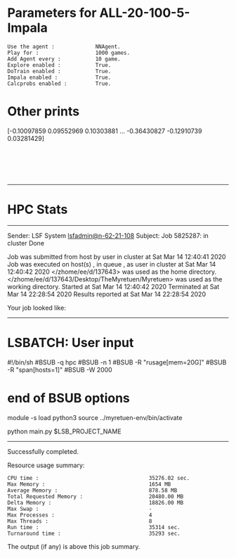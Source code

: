 # Parameters for ALL-20-100-5-Impala

    Use the agent :             NNAgent.
    Play for :                  1000 games.
    Add Agent every :           10 game.
    Explore enabled :           True.
    DoTrain enabled :           True.
    Impala enabled :            True.
    Calcprobs enabled :         True.

# Other prints

[-0.10097859  0.09552969  0.10303881 ... -0.36430827 -0.12910739
  0.03281429]

 <br /> 
 <br /> 
 <br /> 
 <br />

---------------------------------------------------------------------------------------------------------------------

# HPC Stats


------------------------------------------------------------
Sender: LSF System <lsfadmin@n-62-21-108>
Subject: Job 5825287: <NNAgent4ALL-20-100-5-Impala> in cluster <dcc> Done

Job <NNAgent4ALL-20-100-5-Impala> was submitted from host <n-62-27-22> by user <s183905> in cluster <dcc> at Sat Mar 14 12:40:41 2020
Job was executed on host(s) <n-62-21-108>, in queue <hpc>, as user <s183905> in cluster <dcc> at Sat Mar 14 12:40:42 2020
</zhome/ee/d/137643> was used as the home directory.
</zhome/ee/d/137643/Desktop/TheMyretuen/Myretuen> was used as the working directory.
Started at Sat Mar 14 12:40:42 2020
Terminated at Sat Mar 14 22:28:54 2020
Results reported at Sat Mar 14 22:28:54 2020

Your job looked like:

------------------------------------------------------------
# LSBATCH: User input
#!/bin/sh
#BSUB -q hpc
#BSUB -n 1
#BSUB -R "rusage[mem=20G]"
#BSUB -R "span[hosts=1]"
#BSUB -W 2000
# end of BSUB options

module -s load python3
source ../myretuen-env/bin/activate

python main.py $LSB_PROJECT_NAME


------------------------------------------------------------

Successfully completed.

Resource usage summary:

    CPU time :                                   35276.02 sec.
    Max Memory :                                 1654 MB
    Average Memory :                             878.58 MB
    Total Requested Memory :                     20480.00 MB
    Delta Memory :                               18826.00 MB
    Max Swap :                                   -
    Max Processes :                              4
    Max Threads :                                8
    Run time :                                   35314 sec.
    Turnaround time :                            35293 sec.

The output (if any) is above this job summary.

